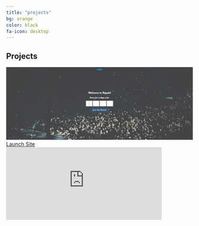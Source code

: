 ```yaml
---
title: "projects"
bg: orange
color: black
fa-icon: desktop
---
```


## Projects

<div class="project-container">
  <img src="img/ripple.JPG" width="420" height="196" alt="Ripple" class="image" style="width:100%"/>
  <div class="middle">
   	<div class="text">
   		<a href="http://abgripple.herokuapp.com">
   		Launch Site
   		</a>
   	</div>
   </div>
</div>
<div class="project-container">
  <iframe src="https://www.youtube.com/embed/Ll7MTgHA0cc" width="420" height="196" frameborder="0" allow="accelerometer; autoplay; encrypted-media; gyroscope; picture-in-picture" allowfullscreen>
  </iframe>
</div>
